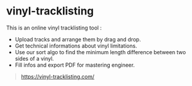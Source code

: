 # vinyl-tracklisting

This is an online vinyl tracklisting tool : 
  - Upload tracks and arrange them by drag and drop.
  - Get technical informations about vinyl limitations.
  - Use our sort algo to find the minimum length difference between two sides of a vinyl.
  - Fill infos and export PDF for mastering engineer.
  
> https://vinyl-tracklisting.com/
